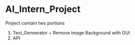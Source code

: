 # AI_Intern_Project
Project contain two portions 
1) Text_Geneerator + Remove Image Background with GUI
2) API
